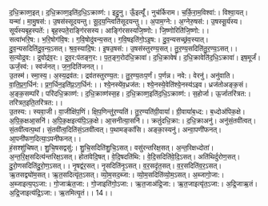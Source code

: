 

  
द॒धि॒क्राव्ण॒इत्। द॒धि॒क्राव्ण॒इति॑द॒धि॒ऽक्राव्ण॑:। इदु॒नु। ऊँ॒इत्यूँ॑। नुच॑र्किराम। च॒र्कि॒रा॒म॒विश्वा॑:। विश्वा॒यत्। यन्मा॑। मा॒मु॒षस॑:। उ॒षस॑स्सूदयन्तु। सू॒द॒य॒न्त्विति॑सूदयन्तु।। अ॒पाम॒ग्ने:। अ॒ग्नेरु॒षस॑:। उ॒षस्सू॒र्य॑स्य। सूर्य॑स्यबृह॒स्पते॑:। बृह॒स्पते॒राङ्गि॑रसस्य। आङ्गि॑रसस्यजि॒ष्णो:। जि॒ष्णोरिति॑जि॒ष्णो:।।  
सत्वा॑भरि॒ष:। भ॒रि॒षोग॑वि॒ष:। ग॒वि॒षोदु॑वन्य॒सत्। ग॒वि॒षइति॑गो॒ऽइ॒ष:। दु॒व॒न्यसच्छ्र॑व॒स्यात्। दु॒व॒न्यसदिति॑दु॒व॒न्य॒ऽसत्। श्र॒व॒स्यादि॒ष:। इ॒षउ॒षस॑:। उ॒षस॑स्तुरण्य॒सत्। तु॒र॒ण्य॒सदिति॑तु॒र॒ण्य॒ऽसत्।। स॒त्योद्र॒व:। द्र॒वोद्र॑व॒र:। द्र॒व॒र:प॑तङ्ग॒र:। प॒त॒ङ्ग॒रोद॑धि॒क्रावा॑। द॒धि॒क्रावेषं॑। द॒धि॒क्रावेति॑द॒धि॒ऽक्रावा॑। इष॒मूर्जं॑। ऊर्जं॒स्व॑:। स्व॑र्जनत्। ज॒न॒दिति॑जनत्।।  
उ॒तस्म॑। स्मा॒स्य॒। अ॒स्य॒द्रव॑त:। द्रव॑तस्तुरण्य॒त:। तु॒र॒ण्य॒तःप॒र्णं। प॒र्णन्न। नवे:। वेरनु॑। अनु॑वाति। वा॒ति॒प्र॒ग॒र्धिन॑:। प्र॒ग॒र्धिन॒इति॑प्र॒ऽग॒र्धिन॑:।। श्ये॒नस्ये॑व॒ध्रज॑त:। श्ये॒नस्ये॒वेति॑श्ये॒नस्य॑ऽइव। ध्रज॑तोअङ्क॒सं। अ॒ङ्क॒सम्परि॑। परि॑दधि॒क्राव्ण॑:। द॒धि॒क्राव्ण॑स्स॒ह। द॒धि॒क्राव्ण॒इति॑द॒धि॒ऽक्राव्ण॑:। स॒होर्जा। ऊ॒र्जातरि॑त्रत:। तरि॑त्रत॒इति॒तरि॑त्रत:।।  
उ॒तस्य:। स्यवा॒जी। वा॒जीक्षि॑प॒णिं। क्षि॒प॒णिन्तु॑र॒ण्यति॑। तु॒र॒ण्यति॑ग्री॒वायां॑। ग्री॒वायां॑ब॒ध्द:। ब॒ध्दोअ॑पिक॒क्षे। अ॒पि॒क॒क्षआ॒सनि॑। अ॒पि॒क॒क्षइत्य॑पि॒ऽक॒क्षे। आ॒सनीत्या॒सनि॑।। क्रतुं॑दधि॒क्रा:। द॒धि॒क्राअनु॑। अनु॑सं॒तवी॑त्वत्। सं॒तवी॑त्वत्प॒थां। सं॒तवी॑त्व॒दिति॑सं॒ऽतवी॑त्वत्। प॒थामङ्कां॑सि। अङ्का॒स्यनु॑। अन्वा॒पणी॑फनत्। आ॒पनी॑फण॒दित्या॒ऽपनी॑फनत्।।  
हं॒सश्शु॑चिषत्। शु॒चि॒षसद्वसु॑:। शु॒चि॒सदिति॑शु॒चि॒ऽसत्। वसु॑रन्तरिक्ष॒सत्। अ॒न्त॒रिक्षध्दोता॑। अ॒न्त॒रि॒क्ष॒सदित्य॑न्तरिक्ष॒ऽसत्। होता॑वेदि॒षत्। वे॒दि॒षदति॑थि:। वे॒दि॒सदिति॑वे॒दि॒ऽसत्। अति॑थिर्दुरोण॒सत्। दु॒रो॒णसदिति॑दु॒रो॒ण॒ऽसत्।। नृ॒षद्व॑र॒सत्। नृ॒सदिति॑नृ॒ऽसत्। व॒र॒सदृ॑त॒सत्। व॒र॒सदिति॑व॒र॒ऽसत्। ऋ॒तसद्व्यो॑म॒सत्। ऋ॒त॒सदित्यृ॑त॒ऽसत्। व्यो॒म॒सद॒ब्जा:। व्यो॒म॒सदिति॑व्यो॒म॒ऽसत्। अ॒ब्जागो॒जा:। अ॒ब्जाइत्य॒प्ऽजा:। गो॒जाऋ॑त॒जा:। गो॒जाइति॑गो॒ऽजा:। ऋ॒त॒जाअ॑द्रि॒जा:। ऋ॒त॒जाइत्यृ॑त॒ऽजा:। अ॒द्रि॒जाऋ॒तं। अ॒द्रि॒जाइत्य॑द्रि॒ऽजा:। ऋ॒तमित्यृ॒तं।। 14।।  
